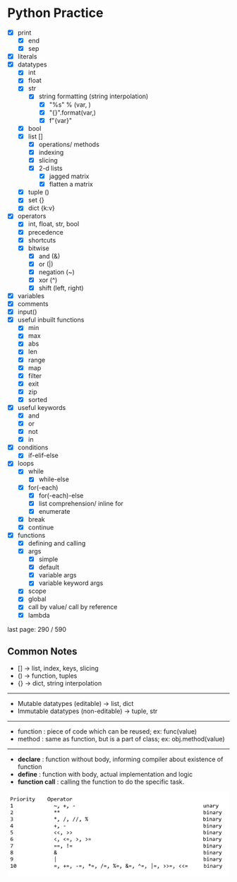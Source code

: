 # Python Practice

- [x] print
  - [x] end
  - [x] sep
- [x] literals
- [x] datatypes
  - [x] int     
  - [x] float
  - [x] str
    - [x] string formatting (string interpolation)
      - [x] "%s" % (var, )
      - [x] "{}".format(var,)
      - [x] f"{var}"
  - [x] bool
  - [x] list []
    - [x] operations/ methods
    - [x] indexing
    - [x] slicing
    - [x] 2-d lists
      - [x] jagged matrix
      - [x] flatten a matrix
  - [x] tuple ()
  - [x] set   {}
  - [x] dict  {k:v}
- [x] operators
  - [x] int, float, str, bool
  - [x] precedence
  - [x] shortcuts
  - [x] bitwise
    - [x] and (&)
    - [x] or (|)
    - [x] negation (~)
    - [x] xor (^)
    - [x] shift (left, right)
- [x] variables
- [x] comments
- [x] input()
- [x] useful inbuilt functions
  - [x] min
  - [x] max
  - [x] abs
  - [x] len
  - [x] range
  - [x] map
  - [x] filter
  - [x] exit
  - [x] zip
  - [x] sorted
- [x] useful keywords
  - [x] and
  - [x] or
  - [x] not
  - [x] in
- [x] conditions
  - [x] if-elif-else
- [x] loops
  - [x] while
    - [x] while-else
  - [x] for(-each)
    - [x] for(-each)-else
    - [x] list comprehension/ inline for
    - [x] enumerate
  - [x] break
  - [x] continue
- [x] functions
  - [x] defining and calling
  - [x] args
    - [x] simple
    - [x] default
    - [x] variable args
    - [x] variable keyword args
  - [x] scope
  - [x] global
  - [x] call by value/ call by reference
  - [x] lambda

last page: 290 / 590

## Common Notes

 - [] -> list, index, keys, slicing
 - () -> function, tuples
 - {} -> dict, string interpolation
---
 - Mutable datatypes (editable) -> list, dict
 - Immutable datatypes (non-editable) -> tuple, str
---
 - function : piece of code which can be reused; ex: func(value)
 - method   : same as function, but is a part of class; ex: obj.method(value)
---
 - **declare** : function without body, informing compiler about existence of function
 - **define** : function with body, actual implementation and logic
 - **function call** : calling the function to do the specific task.

![Operator Precedence](pics/operator-precedence.png)